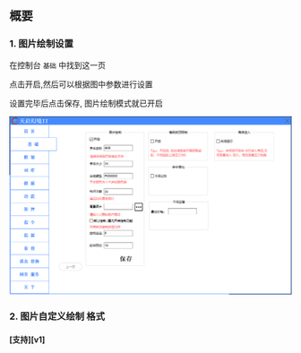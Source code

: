 ## 概要


### 1. 图片绘制设置

在控制台 `基础` 中找到这一页

点击开启,然后可以根据图中参数进行设置

设置完毕后点击保存, 图片绘制模式就已开启

![image](./image/1.png)

### 2. 图片自定义绘制 格式

####  [支持][v1]
